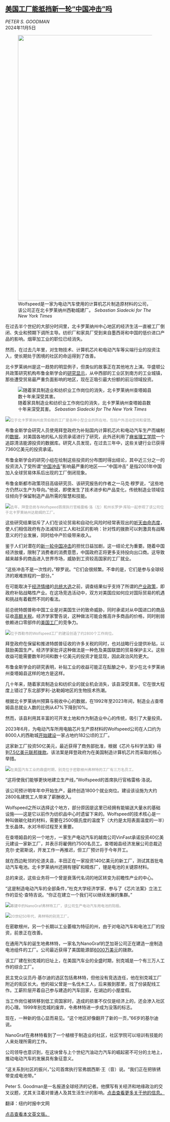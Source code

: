 <!--1730795821000-->
[美国工厂能抵挡新一轮“中国冲击”吗](https://cn.nytimes.com/business/20241105/china-us-trade-tariffs/)
------

<address>PETER S. GOODMAN</address><time pudate="2024-11-05 04:13:58" datetime="2024-11-05 04:13:58">2024年11月5日</time><figure><img src="https://images.weserv.nl/?url=static01.nyt.com/images/2024/11/04/multimedia/00CHINA-SHOCK-01-zfjk/00CHINA-SHOCK-01-zfjk-master1050.jpg" width="1050" height="840"><figcaption>Wolfspeed是一家为电动汽车使用的计算机芯片制造原材料的公司，该公司正在北卡罗莱纳州西勒城建厂。 <cite>Sebastian Siadecki for The New York Times</cite></figcaption></figure><section><p>在过去半个世纪的大部分时间里，北卡罗莱纳州中心地区的经济生活一直被工厂倒闭、失业和预期下调所主导。纺织厂和家具厂受到来自墨西哥和中国的低价进口产品的影响。烟草加工业的职位已经消失。</p><p>然而，在过去几年里，对生物技术、计算机芯片和电动汽车等尖端行业的投资注入，使长期处于困境的社区的命运得到了改善。</p><p>北卡罗莱纳州是这一趋势的明显例子，但类似的故事正在其他地方上演。华盛顿公共政策研究机构布鲁金斯学会的<a rel="noopener noreferrer" target="_blank" href="https://www.brookings.edu/articles/place-based-industrial-strategy-responds-to-past-and-future-industrial-and-labor-market-shocks/">研究显示</a>，从中西部的工业区到南方的工业城镇，那些遭受贸易最严重负面影响的地区，现在正吸引最大份额的前沿领域投资。</p><figure><img src="https://images.weserv.nl/?url=static01.nyt.com/images/2024/10/29/multimedia/00CHINA-SHOCK-11-zfjk/00CHINA-SHOCK-11-zfjk-master1050.jpg" alt="随着家具制造业和纺织业工作岗位的消失，北卡罗莱纳州查塔姆县数十年来深受其害。" data-src="https://images.weserv.nl/?url=static01.nyt.com/images/2024/10/29/multimedia/00CHINA-SHOCK-11-zfjk/00CHINA-SHOCK-11-zfjk-master1050.jpg"><figcaption>随着家具制造业和纺织业工作岗位的消失，北卡罗莱纳州查塔姆县数十年来深受其害。 <cite>Sebastian Siadecki for The New York Times</cite></figcaption></figure><p><img src="https://images.weserv.nl/?url=static01.nyt.com/images/2024/10/29/multimedia/00CHINA-SHOCK-10-zfjk/00CHINA-SHOCK-10-zfjk-master1050.jpg"><small style="color: #999;">位于北卡罗莱纳州皮茨伯勒的工厂是各种小型企业的所在地，包括户外活动空间和餐馆。</small></p><p>布鲁金斯学会研究人员使用拜登政府为补贴国内计算机芯片和电动汽车生产而编制的<a rel="noopener noreferrer" target="_blank" href="https://www.whitehouse.gov/invest/?utm_source=invest.gov">数据</a>，对美国各地的私人投资承诺进行了研究，此外还利用了<a rel="noopener noreferrer" target="_blank" href="https://www.cleaninvestmentmonitor.org/">麻省理工学院</a>一个追踪清洁能源投资的数据库。研究人员发现，在过去三年中，这些关键行业已获得7360亿美元的投资承诺。</p><p>布鲁金斯学会的研究小组在绘制这些投资的分布图时得出结论，其中近三分之一的投资流入了受所谓“<a rel="noopener noreferrer" target="_blank" href="https://www.nber.org/papers/w21906">中国冲击</a>”影响最严重的地区——“中国冲击” 是指2001年中国加入全球贸易体系后出现的工厂倒闭现象。</p><p>布鲁金斯都市政策项目高级研究员、该研究报告的作者之一马克·穆罗说，“这些地方仍然以生产为导向。”他说，即使发生了技术进步和产品变化，传统制造业领域往往倾向于保留制造产品所需的智慧和技能。</p><p><img src="https://images.weserv.nl/?url=static01.nyt.com/images/2024/10/29/multimedia/00CHINA-SHOCK-gcjp/00CHINA-SHOCK-gcjp-master1050.jpg"><small style="color: #999;">去年，拜登总统与Wolfspeed首席执行官格雷格·洛（左）和州长罗伊·库珀一起参观了该公司位于北卡罗莱纳州达勒姆的工厂。</small></p><p>这些研究结果驳斥了人们在谈论贸易和自动化风险时经常表现出的<a href="https://www.nytimes.com/2024/06/26/business/india-us-manufacturing.html">听天由命态度</a>，使人们相信政府有办法减轻对工人和社区的影响：针对性的拨款可以刺激具有战略意义的行业发展，同时给中产阶级带来收入。</p><p>鉴于人们对潜在的<a href="https://cn.nytimes.com/business/20240611/china-export-trade-surplus/">新一轮中国冲击</a>的担忧日益加剧，这一结论尤为重要。随着中国经济放缓，限制了消费者的消费意愿，中国政府正将更多支持投向出口商。这导致越来越多的商品进入世界市场，威胁到工资较高国家的工厂就业。</p><p>“这些冲击不是一次性的，”穆罗说。“它们会很频繁。不幸的是，它们是参与全球经济的艰难旅程的一部分。”</p><p>在可能取决于<a href="https://www.nytimes.com/2024/03/29/business/arizona-housing-economy.html">经济情绪</a>的<a href="https://www.nytimes.com/news-event/2024-election">总统大选</a>之前，调查结果似乎支持了所谓的<a href="https://cn.nytimes.com/business/20240528/china-us-tariffs/">产业政策</a>，即政府补贴战略性产业。在这场竞选活动中，双方对美国应如何应对国际贸易的机遇和挑战有着截然不同的看法。</p><p>前总统特朗普称中国工业是对美国生计的致命威胁，同时承诺对从中国进口的商品征收<a href="https://www.nytimes.com/2024/08/27/business/trump-tariffs-us-trade.html">高额关税</a>。经济学家警告说，这种做法可能会推高许多商品的价格，同时削弱依赖进口零部件的<a href="https://cn.nytimes.com/business/20240819/china-us-trade-war/">美国工厂</a>的竞争力。</p><p><img src="https://images.weserv.nl/?url=static01.nyt.com/images/2024/11/04/multimedia/00CHINA-SHOCK-08-zfjk/00CHINA-SHOCK-08-zfjk-master1050.jpg"><small style="color: #999;">位于西勒市的Wolfspeed工厂的建设创造了约2800个工作岗位。</small></p><p>拜登政府在保留和推进特朗普征收的许多关税的同时，也对战略行业提供补贴，以鼓励美国生产。经济学家批评这种做法是一种危及美国联盟的贸易保护主义。这些收益可能需要数年时间和数十亿美元的投资才能显现，因此政治风险更大。</p><p>布鲁金斯学会的研究表明，补贴工业的收益可能正在酝酿之中，至少在北卡罗莱纳州查塔姆县这样的地方是这样。</p><p>几十年来，随着家具制造业和纺织业的就业机会消失，该县深受其害。它在很大程度上错过了东北部罗利-达勒姆地区的生物技术热潮。</p><p>根据北卡罗莱纳州预算与税收中心的数据，在1992年至2023年间，制造业占查塔姆县总就业人数的比例从47%下降到10%。</p><p>然而，该县利用其丰富的可开发土地和作为制造业中心的传统，吸引了大量投资。</p><p>2023年6月，为电动汽车所用电脑芯片生产原材料的Wolfspeed公司在人口约为8000人的西勒城<a href="https://www.nytimes.com/2024/05/02/business/economy/north-carolina-triad-economy.html">开始建设</a>一家占地约182公顷的工厂。</p><p>这家新工厂投资50亿美元，最近获得了商务部批准，根据《芯片与科学法案》得到<a rel="noopener noreferrer" target="_blank" href="https://www.nist.gov/news-events/news/2024/10/biden-harris-administration-announces-preliminary-terms-wolfspeed-solidify">7.5亿美元联邦拨款</a>。该法案是拜登政府为在美国制造计算机芯片而采取的核心举措。</p><p><img src="https://images.weserv.nl/?url=static01.nyt.com/images/2024/10/29/multimedia/00CHINA-SHOCK-14-zfjk/00CHINA-SHOCK-14-zfjk-master1050.jpg"><small style="color: #999;">在美国汽车工业的鼎盛时期，别克位于密歇根州弗林特的工厂有三万名员工。</small></p><p>“这将使我们能够更快地建立生产线，”Wolfspeed的首席执行官格雷格·洛说。</p><p>该公司预计明年年中开始生产，最终创造1800个就业岗位。建设该设施为大约2800名建筑工人带来了薪酬收入。</p><p>Wolfspeed之所以选择这个地方，部分原因是这里已经拥有能输送大量水的基础设施——这是它以前作为纺织品中心时遗留下来的。Wolfspeed的技术核心是一种叫做碳化硅的材料，需要在2500摄氏度的温度下（大约是太阳表面温度的一半）生长晶体。水对冷却过程至关重要。</p><p>在查塔姆县的另一个地方，一家生产电动汽车的越南公司VinFast承诺投资40亿美元建设一家新工厂，并表示将雇佣约7500名员工。查塔姆县经济发展公司总裁迈克尔·史密斯说，开发工作一再推迟，但工厂预计将于今年开工。</p><p>就在西边毗邻的伦道夫县，丰田正在一家投资140亿美元的新工厂，测试其首批电动汽车电池。北卡罗莱纳州还拥有锂矿和精炼厂，锂是电池的关键原材料。</p><p>总的来说，这些业务将一个曾是衰落代名词的地区转变为前瞻性产业的中心。</p><p>“这是制造电动汽车的全部条件，”杜克大学经济学家、参与了《芯片法案》立法工作的亚伦·查特吉说。“你正在建立一个我们可以继续发展的集群。”</p><p><img src="https://images.weserv.nl/?url=static01.nyt.com/images/2024/10/29/multimedia/00CHINA-SHOCK-23-zfjk/00CHINA-SHOCK-23-zfjk-master1050.jpg"><small style="color: #999;">筹建中的NanoGraf弗林特工厂，该公司生产电动汽车用电池的阳极。</small></p><p><img src="https://images.weserv.nl/?url=static01.nyt.com/images/2024/10/30/business/00CHINA-SHOCK/00CHINA-SHOCK-master1050.jpg"><small style="color: #999;">20世纪50年代，弗林特的别克工厂。</small></p><p>在密歇根州，另一个长期以工业萎缩为特征的州，由于对电动汽车和电池工厂的投资，前景正在改善。</p><p>在通用汽车的诞生地弗林特，一家名为NanoGraf的芝加哥公司正在建造一座制造电池组件的工厂。公司最近获得了美国能源部<a rel="noopener noreferrer" target="_blank" href="https://www.nanograf.com/media/nanograf-bipartisan-infrastructure-law-grant-michigan-factory">6000万美元</a>的拨款。</p><p>该工厂建在别克城的旧址上，在美国汽车业的全盛时期，别克城是一个有三万人工作的综合工厂。</p><p>民主党众议员丹·基尔迪的选区包括弗林特，但他没有竞选连任，他在别克城工厂附近的街区长大。他的祖父曾是一名伐木工人，后来搬到那里，找了份装配线工作。工薪阶层开着自己参与建造的汽车回家，在湖边的小屋度假。</p><p>当工作岗位被转移到低工资国家时，造成的损害不仅仅是经济上的，还会渗入社区的心理。1999年别克城的废弃，令弗林特进一步成为没落的标志。</p><p>现在，一种新的信心显而易见。“这个地区好像翻开了新的一页，”66岁的基尔迪说。</p><p>NanoGraf在弗林特看到了一个植根于制造业的社区，社区学院可以培训有技能的人来处理所需的工作。</p><p>公司领导也意识到，在这块曾与上个世纪汽油动力汽车的崛起密不可分的土地上，推动电动汽车的发展具有象征意义。</p><p>“这关系到社区的振兴，”公司首席执行官弗朗西斯·王（音）说。“我们正在把铁锈带变成电池带。”</p></section><footer><p>Peter S. Goodman是一名报道全球经济的记者。他撰写有关经济和地缘政治的交叉议题，尤其关注着对普通人及其生活生计的影响。<a rel="nofollow" target="_blank" href="https://www.nytimes.com/by/peter-s-goodman">点击查看更多关于他的信息。</a></p><p>翻译：纽约时报中文网</p><a rel="nofollow" target="_blank" href="https://www.nytimes.com/2024/11/01/business/economy/china-us-trade-tariffs.html">点击查看本文英文版。</a></footer>
